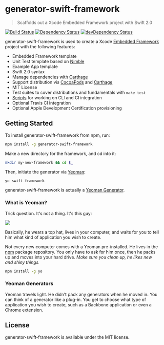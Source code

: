 # generator-swift-framework

> Scaffolds out a Xcode Embedded Framework project with Swift 2.0

[![Build Status](http://img.shields.io/travis/cybertk/generator-swift-framework.svg?style=flat)](https://travis-ci.org/cybertk/generator-swift-framework)
[![Dependency Status](https://david-dm.org/cybertk/generator-swift-framework.svg)](https://david-dm.org/cybertk/generator-swift-framework)
[![devDependency Status](https://david-dm.org/cybertk/generator-swift-framework/dev-status.svg)](https://david-dm.org/cybertk/generator-swift-framework#info=devDependencies)

generator-swift-framework is used to create a Xcode [Embedded Framework](https://developer.apple.com/library/ios/documentation/General/Conceptual/ExtensibilityPG/ExtensionScenarios.html) project with the following features:

- Embedded Framework template
- Unit Test template based on [Nimble](https://github.com/quick/nimble)
- Example App template
- Swift 2.0 syntax
- Manage dependencies with [Carthage][]
- Support distribution via [CocoaPods](http://cocoapods.com) and [Carthage][]
- MIT License
- Test suites to cover distributions and fundamentals with `make test`
- [Scripts](https://github.com/cybertk/ios-build-scripts) for working on CLI and CI integration
- Optional Travis CI integration
- Optional Apple Development Certification provisioning

[Carthage]: https://github.com/carthage/carthage

## Getting Started

To install generator-swift-framework from npm, run:

```bash
npm install -g generator-swift-framework
```

Make a new directory for the framework, and cd into it:

```bash
mkdir my-new-framework && cd $_
```

Then, initiate the generator via [Yeoman][]:

```bash
yo swift-framework
```

generator-swift-framework is actually a [Yeoman Generator](#yeoman-generators).

[Yeoman]: http://yeoman.io

### What is Yeoman?

Trick question. It's not a thing. It's this guy:

![](http://i.imgur.com/JHaAlBJ.png)

Basically, he wears a top hat, lives in your computer, and waits for you to tell him what kind of application you wish to create.

Not every new computer comes with a Yeoman pre-installed. He lives in the [npm](https://npmjs.org) package repository. You only have to ask for him once, then he packs up and moves into your hard drive. *Make sure you clean up, he likes new and shiny things.*

```bash
npm install -g yo
```

### Yeoman Generators

Yeoman travels light. He didn't pack any generators when he moved in. You can think of a generator like a plug-in. You get to choose what type of application you wish to create, such as a Backbone application or even a Chrome extension.

## License

generator-swift-framework is available under the MIT license.
